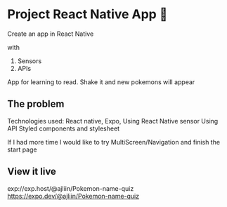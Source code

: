 # Project React Native App 📱

Create an app in React Native

with

1. Sensors
2. APIs

App for learning to read. Shake it and new pokemons will appear

## The problem

Technologies used:
React native,
Expo,
Using React Native sensor
Using API
Styled components and stylesheet

If I had more time I would like to try MultiScreen/Navigation and finish the start page

## View it live

exp://exp.host/@ajliin/Pokemon-name-quiz
https://expo.dev/@ajliin/Pokemon-name-quiz
